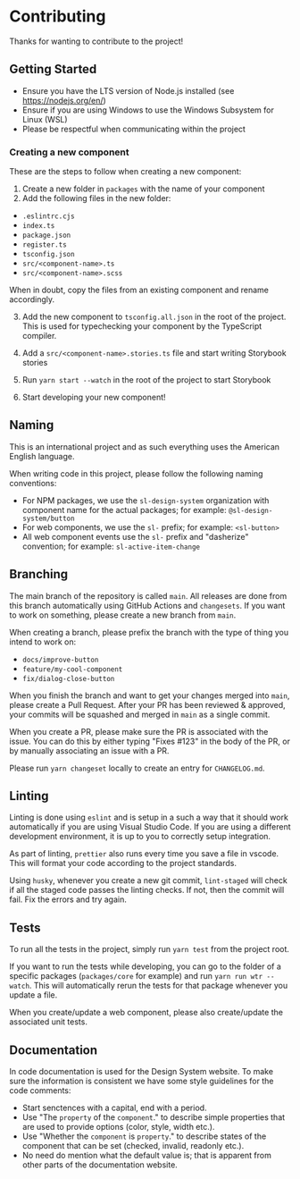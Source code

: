 # Contributing

Thanks for wanting to contribute to the project!

## Getting Started

- Ensure you have the LTS version of Node.js installed (see https://nodejs.org/en/)
- Ensure if you are using Windows to use the Windows Subsystem for Linux (WSL)
- Please be respectful when communicating within the project

### Creating a new component

These are the steps to follow when creating a new component:

1. Create a new folder in `packages` with the name of your component
2. Add the following files in the new folder:
  - `.eslintrc.cjs`
  - `index.ts`
  - `package.json`
  - `register.ts`
  - `tsconfig.json`
  - `src/<component-name>.ts`
  - `src/<component-name>.scss`

When in doubt, copy the files from an existing component and rename accordingly.

3. Add the new component to `tsconfig.all.json` in the root of the project. 
This is used for typechecking your component by the TypeScript compiler.

4. Add a `src/<component-name>.stories.ts` file and start writing Storybook stories

5. Run `yarn start --watch` in the root of the project to start Storybook

6. Start developing your new component!

## Naming

This is an international project and as such everything uses the American English language.

When writing code in this project, please follow the following naming conventions:
- For NPM packages, we use the `sl-design-system` organization with component name for the actual packages; for example: `@sl-design-system/button`
- For web components, we use the `sl-` prefix; for example: `<sl-button>`
- All web component events use the `sl-` prefix and "dasherize" convention; for example: `sl-active-item-change`

## Branching

The main branch of the repository is called `main`. All releases are done from this branch automatically using GitHub Actions and `changesets`. If you want to work on something, please create a new branch from `main`.

When creating a branch, please prefix the branch with the type of thing you intend to work on:
- `docs/improve-button`
- `feature/my-cool-component`
- `fix/dialog-close-button`

When you finish the branch and want to get your changes merged into `main`, please create a Pull Request. After your PR has been reviewed & approved, your commits will be squashed and merged in `main` as a single commit.

When you create a PR, please make sure the PR is associated with the issue. You can do this by either typing "Fixes #123" in the body of the PR, or by manually associating an issue with a PR.

Please run `yarn changeset` locally to create an entry for `CHANGELOG.md`.

## Linting

Linting is done using `eslint` and is setup in a such a way that it should work automatically if you are using Visual Studio Code. If you are using a different development environment, it is up to you to correctly setup integration.

As part of linting, `prettier` also runs every time you save a file in vscode. This will format your code according to the project standards.

Using `husky`, whenever you create a new git commit, `lint-staged` will check if all the staged code passes the linting checks. If not, then the commit will fail. Fix the errors and try again.

## Tests

To run all the tests in the project, simply run `yarn test` from the project root.

If you want to run the tests while developing, you can go to the folder of a specific packages (`packages/core` for example) and run `yarn run wtr --watch`. This will automatically rerun the tests for that package whenever you update a file.

When you create/update a web component, please also create/update the associated unit tests.

## Documentation

In code documentation is used for the Design System website. To make sure the information is consistent we have some style guidelines for the code comments:

- Start senctences with a capital, end with a period.
- Use "The `property` of the `component`." to describe simple properties that are used to provide options (color, style, width etc.).
- Use "Whether the `component` is `property`." to describe states of the component that can be set (checked, invalid, readonly etc.).
- No need do mention what the default value is; that is apparent from other parts of the documentation website.
